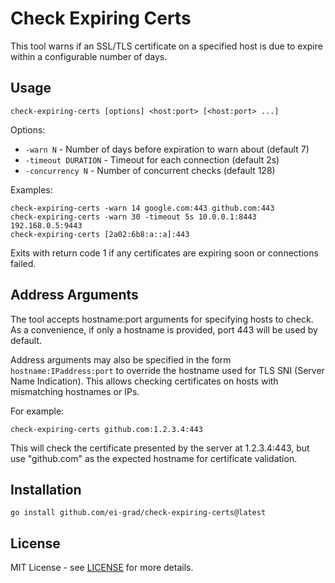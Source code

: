 # Check Expiring Certs

This tool warns if an SSL/TLS certificate on a specified host is due to expire
within a configurable number of days.

## Usage

```
check-expiring-certs [options] <host:port> [<host:port> ...]
```

Options:

- `-warn N` - Number of days before expiration to warn about (default 7)
- `-timeout DURATION` - Timeout for each connection (default 2s)
- `-concurrency N` - Number of concurrent checks (default 128)

Examples:

```
check-expiring-certs -warn 14 google.com:443 github.com:443
check-expiring-certs -warn 30 -timeout 5s 10.0.0.1:8443 192.168.0.5:9443
check-expiring-certs [2a02:6b8:a::a]:443
```

Exits with return code 1 if any certificates are expiring soon or connections
failed.

## Address Arguments

The tool accepts hostname:port arguments for specifying hosts to check. As a
convenience, if only a hostname is provided, port 443 will be used by default.

Address arguments may also be specified in the form `hostname:IPaddress:port`
to override the hostname used for TLS SNI (Server Name Indication). This allows
checking certificates on hosts with mismatching hostnames or IPs.

For example:

```
check-expiring-certs github.com:1.2.3.4:443
```

This will check the certificate presented by the server at 1.2.3.4:443, but use
"github.com" as the expected hostname for certificate validation.

## Installation

```
go install github.com/ei-grad/check-expiring-certs@latest
```

## License

MIT License - see [LICENSE](LICENSE) for more details.
